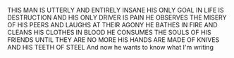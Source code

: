 THIS MAN IS UTTERLY AND ENTIRELY INSANE
HIS ONLY GOAL IN LIFE IS DESTRUCTION AND HIS ONLY DRIVER IS PAIN
HE OBSERVES THE MISERY OF HIS PEERS AND LAUGHS AT THEIR AGONY
HE BATHES IN FIRE AND CLEANS HIS CLOTHES IN BLOOD
HE CONSUMES THE SOULS OF HIS FRIENDS UNTIL THEY ARE NO MORE
HIS HANDS ARE MADE OF KNIVES AND HIS TEETH OF STEEL
And now he wants to know what I'm writing
